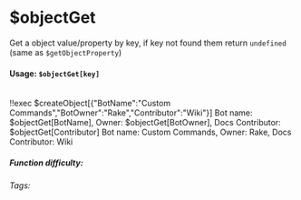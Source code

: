 # $objectGet
Get a object value/property by key, if key not found them return `undefined` (same as `$getObjectProperty`)

#### Usage: `$objectGet[key]`
<br/>
<discord-messages>
	<discord-message :bot="false" role-color="#ffcc9a" author="Member">
		!!exec $createObject[{"BotName":"Custom Commands","BotOwner":"Rake","Contributor":"Wiki"}] Bot name: $objectGet[BotName], Owner: $objectGet[BotOwner], Docs Contributor: $objectGet[Contributor]
	</discord-message>
	<discord-message :bot="true" role-color="#0099ff" author="Custom Command" avatar="https://media.discordapp.net/avatars/725721249652670555/781224f90c3b841ba5b40678e032f74a.webp">
		Bot name: Custom Commands, Owner: Rake, Docs Contributor: Wiki
	</discord-message>
</discord-messages>

##### Function difficulty: <Badge type="warning" text="Medium" vertical="middle" /> 
###### Tags: <Badge type="tip" text="object" vertical="middle" /> <Badge type="tip" text="get" vertical="middle" /> <Badge type="tip" text="json" vertical="middle" /> <Badge type="tip" text="property" vertical="middle" />
